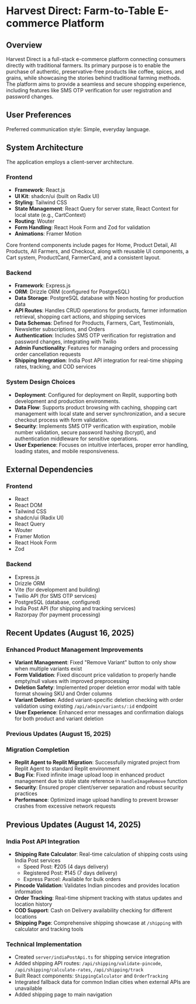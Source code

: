 # Harvest Direct: Farm-to-Table E-commerce Platform

## Overview

Harvest Direct is a full-stack e-commerce platform connecting consumers directly with traditional farmers. Its primary purpose is to enable the purchase of authentic, preservative-free products like coffee, spices, and grains, while showcasing the stories behind traditional farming methods. The platform aims to provide a seamless and secure shopping experience, including features like SMS OTP verification for user registration and password changes.

## User Preferences

Preferred communication style: Simple, everyday language.

## System Architecture

The application employs a client-server architecture.

### Frontend
- **Framework**: React.js
- **UI Kit**: shadcn/ui (built on Radix UI)
- **Styling**: Tailwind CSS
- **State Management**: React Query for server state, React Context for local state (e.g., CartContext)
- **Routing**: Wouter
- **Form Handling**: React Hook Form and Zod for validation
- **Animations**: Framer Motion

Core frontend components include pages for Home, Product Detail, All Products, All Farmers, and Checkout, along with reusable UI components, a Cart system, ProductCard, FarmerCard, and a consistent layout.

### Backend
- **Framework**: Express.js
- **ORM**: Drizzle ORM (configured for PostgreSQL)
- **Data Storage**: PostgreSQL database with Neon hosting for production data
- **API Routes**: Handles CRUD operations for products, farmer information retrieval, shopping cart actions, and shipping services
- **Data Schemas**: Defined for Products, Farmers, Cart, Testimonials, Newsletter subscriptions, and Orders
- **Authentication**: Includes SMS OTP verification for registration and password changes, integrating with Twilio
- **Admin Functionality**: Features for managing orders and processing order cancellation requests
- **Shipping Integration**: India Post API integration for real-time shipping rates, tracking, and COD services

### System Design Choices
- **Deployment**: Configured for deployment on Replit, supporting both development and production environments.
- **Data Flow**: Supports product browsing with caching, shopping cart management with local state and server synchronization, and a secure checkout process with form validation.
- **Security**: Implements SMS OTP verification with expiration, mobile number validation, secure password hashing (bcrypt), and authentication middleware for sensitive operations.
- **User Experience**: Focuses on intuitive interfaces, proper error handling, loading states, and mobile responsiveness.

## External Dependencies

### Frontend
- React
- React DOM
- Tailwind CSS
- shadcn/ui (Radix UI)
- React Query
- Wouter
- Framer Motion
- React Hook Form
- Zod

### Backend
- Express.js
- Drizzle ORM
- Vite (for development and building)
- Twilio API (for SMS OTP services)
- PostgreSQL (database, configured)
- India Post API (for shipping and tracking services)
- Razorpay (for payment processing)

## Recent Updates (August 16, 2025)

### Enhanced Product Management Improvements
- **Variant Management**: Fixed "Remove Variant" button to only show when multiple variants exist
- **Form Validation**: Fixed discount price validation to properly handle empty/null values with improved preprocessing
- **Deletion Safety**: Implemented proper deletion error modal with table format showing SKU and Order columns
- **Variant Deletion**: Added variant-specific deletion checking with order validation using existing `/api/admin/variants/:id` endpoint
- **User Experience**: Enhanced error messages and confirmation dialogs for both product and variant deletion

### Previous Updates (August 15, 2025)

### Migration Completion
- **Replit Agent to Replit Migration**: Successfully migrated project from Replit Agent to standard Replit environment
- **Bug Fix**: Fixed infinite image upload loop in enhanced product management due to stale state reference in `handleImageRemove` function
- **Security**: Ensured proper client/server separation and robust security practices
- **Performance**: Optimized image upload handling to prevent browser crashes from excessive network requests

## Previous Updates (August 14, 2025)

### India Post API Integration
- **Shipping Rate Calculator**: Real-time calculation of shipping costs using India Post services
  - Speed Post: ₹205 (4 days delivery)
  - Registered Post: ₹145 (7 days delivery)
  - Express Parcel: Available for bulk orders
- **Pincode Validation**: Validates Indian pincodes and provides location information
- **Order Tracking**: Real-time shipment tracking with status updates and location history
- **COD Support**: Cash on Delivery availability checking for different locations
- **Shipping Page**: Comprehensive shipping showcase at `/shipping` with calculator and tracking tools

### Technical Implementation
- Created `server/indiaPostApi.ts` for shipping service integration
- Added shipping API routes: `/api/shipping/validate-pincode`, `/api/shipping/calculate-rates`, `/api/shipping/track`
- Built React components: `ShippingCalculator` and `OrderTracking`
- Integrated fallback data for common Indian cities when external APIs are unavailable
- Added shipping page to main navigation
